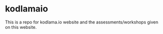 # kodlamaio
 This is a repo for kodlama.io website and the assessments/workshops given on this website.
